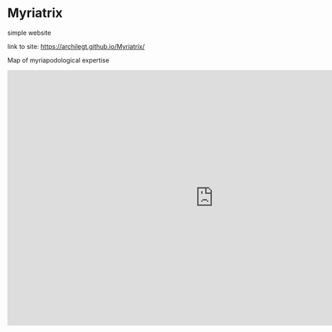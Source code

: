 # Myriatrix
simple website

link to site: https://archilegt.github.io/Myriatrix/

Map of myriapodological expertise
<iframe width="928" height="576" seamless frameborder="0" scrolling="no" src="https://docs.google.com/spreadsheets/d/e/2PACX-1vRtosTz3w25rbRNWFKOxDjsYISO8RfwyiQiJLsHIt1HNa3KJbDbnA-nzI8i-_PaAq3A4B5qW9LtyZqq/pubchart?oid=1779795642&amp; format=interactive"></iframe>
